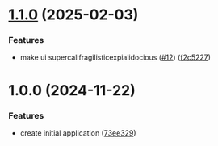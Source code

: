 # [1.1.0](https://github.com/m4s-b3n/dotnet-sample/compare/1.0.0...1.1.0) (2025-02-03)


### Features

* make ui supercalifragilisticexpialidocious ([#12](https://github.com/m4s-b3n/dotnet-sample/issues/12)) ([f2c5227](https://github.com/m4s-b3n/dotnet-sample/commit/f2c5227c89157e4d98e420965149d7b3d7e6d295))

# 1.0.0 (2024-11-22)

### Features

- create initial application ([73ee329](https://github.com/m4s-b3n/dotnet-sample/commit/73ee32932c99274bf409c6efcaa7bd5e47d4ee95))
